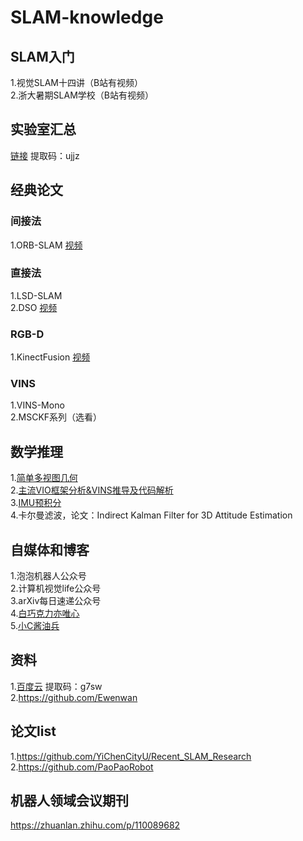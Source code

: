 # SLAM-knowledge

## SLAM入门
1.视觉SLAM十四讲（B站有视频）  
2.浙大暑期SLAM学校（B站有视频） 

## 实验室汇总
[链接](https://pan.baidu.com/s/1lwp06rbR6vZtnEfS4aRbLQ) 提取码：ujjz

## 经典论文
### 间接法
1.ORB-SLAM  [视频](https://www.shenlanxueyuan.com/open/course/27)  
### 直接法
1.LSD-SLAM  
2.DSO [视频](https://www.shenlanxueyuan.com/open/course/30)  
### RGB-D
1.KinectFusion [视频](https://www.bilibili.com/video/BV117411u7D4?from=search&seid=8080185543188655226)  
### VINS
1.VINS-Mono  
2.MSCKF系列（选看）  

## 数学推理
1.[简单多视图几何](http://note.youdao.com/s/V0SE5PA6)  
2.[主流VIO框架分析&VINS推导及代码解析](https://www.shenlanxueyuan.com/open/course/19)  
3.[IMU预积分](http://paopaorobot.org/bbs/read.php?tid=181&fid=5)  
4.卡尔曼滤波，论文：Indirect Kalman Filter for 3D Attitude Estimation

## 自媒体和博客
1.泡泡机器人公众号  
2.计算机视觉life公众号  
3.arXiv每日速递公众号  
4.[白巧克力亦唯心](https://heyijia.blog.csdn.net/)  
5.[小C酱油兵](https://www.cnblogs.com/yepeichu/)

## 资料
1.[百度云](https://pan.baidu.com/s/10wvWil5nsjtZ7llpnaytTA) 提取码：g7sw  
2.https://github.com/Ewenwan

## 论文list
1.https://github.com/YiChenCityU/Recent_SLAM_Research  
2.https://github.com/PaoPaoRobot  

## 机器人领域会议期刊
https://zhuanlan.zhihu.com/p/110089682
